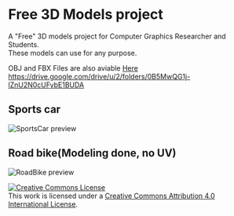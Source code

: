# Free 3D Models project

A "Free" 3D models project for Computer Graphics Researcher and Students.  
These models can use for any purpose.

OBJ and FBX Files are also aviable [Here](https://drive.google.com/drive/u/2/folders/0B5MwQG1j-lZnU2N0cUFybE1BUDA) <br>https://drive.google.com/drive/u/2/folders/0B5MwQG1j-lZnU2N0cUFybE1BUDA  

## Sports car
![SportsCar preview](https://raw.githubusercontent.com/MirageYM/3DModels/master/SportCarPreview.jpg)  

## Road bike(Modeling done, no UV)
![RoadBike preview](https://raw.githubusercontent.com/MirageYM/3DModels/master/RoadBikePreview.jpg)  

<a rel="license" href="http://creativecommons.org/licenses/by/4.0/"><img alt="Creative Commons License" style="border-width:0" src="https://i.creativecommons.org/l/by/4.0/88x31.png" /></a><br />This work is licensed under a <a rel="license" href="http://creativecommons.org/licenses/by/4.0/">Creative Commons Attribution 4.0 International License</a>.
